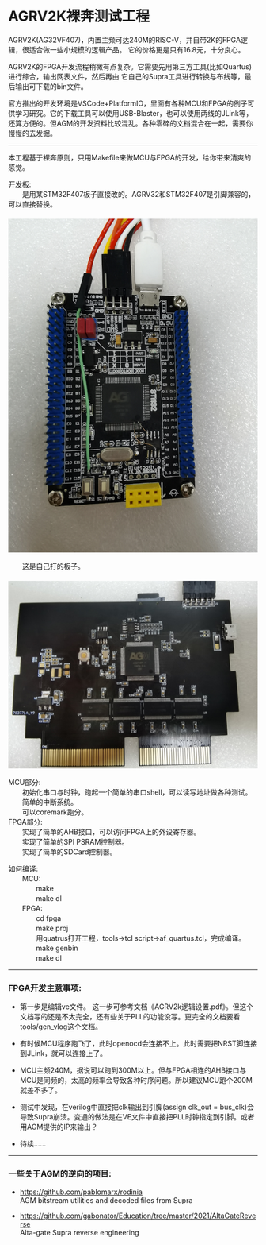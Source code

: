 
# AGRV2K裸奔测试工程

AGRV2K(AG32VF407)，内置主频可达240M的RISC-V，并自带2K的FPGA逻辑，很适合做一些小规模的逻辑产品。
它的价格更是只有16.8元，十分良心。

AGRV2K的FPGA开发流程稍微有点复杂。它需要先用第三方工具(比如Quartus)进行综合，输出网表文件，然后再由
它自己的Supra工具进行转换与布线等，最后输出可下载的bin文件。

官方推出的开发环境是VSCode+PlatformIO，里面有各种MCU和FPGA的例子可供学习研究。它的下载工具可以使用USB-Blaster，也可以使用两线的JLink等，还算方便的。但AGM的开发资料比较混乱。各种零碎的文档混合在一起，需要你慢慢的去发掘。

------
本工程基于裸奔原则，只用Makefile来做MCU与FPGA的开发，给你带来清爽的感觉。

开发板:  
　　是用某STM32F407板子直接改的。AGRV32和STM32F407是引脚兼容的，可以直接替换。  
　　![ ](board.png)

　　这是自己打的板子。  
　　![ ](New_SAROO.jpg)

MCU部分:  
　　初始化串口与时钟，跑起一个简单的串口shell，可以读写地址做各种测试。  
　　简单的中断系统。  
　　可以coremark跑分。  
FPGA部分:  
　　实现了简单的AHB接口，可以访问FPGA上的外设寄存器。  
　　实现了简单的SPI PSRAM控制器。  
　　实现了简单的SDCard控制器。  

如何编译:  
　　MCU:  
　　　　make  
　　　　make dl  
　　FPGA:  
　　　　cd fpga  
　　　　make proj  
　　　　用quatrus打开工程，tools->tcl script->af_quartus.tcl，完成编译。  
　　　　make genbin  
　　　　make dl  

------
### FPGA开发主意事项:

- 第一步是编辑ve文件。 这一步可参考文档《AGRV2k逻辑设置.pdf》。但这个文档写的还是不太完全，还有些关于PLL的功能没写。更完全的文档要看tools/gen_vlog这个文档。

- 有时候MCU程序跑飞了，此时openocd会连接不上。此时需要把NRST脚连接到JLink，就可以连接上了。

- MCU主频240M，据说可以跑到300M以上。但与FPGA相连的AHB接口与MCU是同频的，太高的频率会导致各种时序问题。所以建议MCU跑个200M就差不多了。

- 测试中发现，在verilog中直接把clk输出到引脚(assign clk_out = bus_clk)会导致Supra崩溃。变通的做法是在VE文件中直接把PLL时钟指定到引脚。或者用AGM提供的IP来输出？

- 待续......

------
### 一些关于AGM的逆向的项目:
- https://github.com/pablomarx/rodinia  
AGM bitstream utilities and decoded files from Supra 

- https://github.com/gabonator/Education/tree/master/2021/AltaGateReverse  
Alta-gate Supra reverse engineering
